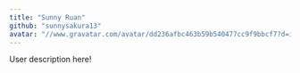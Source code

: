 ```yaml
---
title: "Sunny Ruan"
github: "sunnysakura13"
avatar: "//www.gravatar.com/avatar/dd236afbc463b59b540477cc9f9bbcf7?d=identicon"
---
```


User description here!
